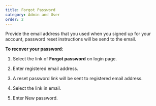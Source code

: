```yaml
---
title: Forgot Password
category: Admin and User
order: 2
---
```

 Provide the email address that you used when you signed up for your account, password reset instructions will be send to the email.  

 **To recover your password**: 

 1. Select the link of **Forgot password** on login page. 

 2. Enter registered email address. 

 3. A reset password link will be sent to registered email address. 

 4. Select the link in email. 

 5. Enter New password. 